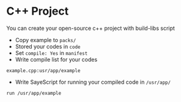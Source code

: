 # C++ Project

You can create your open-source c++ project with build-libs script

- Copy example to `packs/`
- Stored your codes in `code`
- Set `compile: Yes` in `manifest`
- Write compile list for your codes
```list
example.cpp:usr/app/example
```
- Write SayeScript for running your compiled code in `/usr/app/`
```saye
run /usr/app/example
```